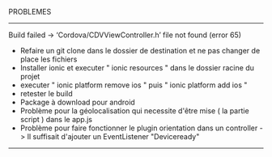 PROBLEMES

------------------------

Build failed -> ‘Cordova/CDVViewController.h’ file not found (error 65)
- Refaire un git clone dans le dossier de destination et ne pas changer de place les fichiers
- Installer ionic et executer " ionic resources " dans le dossier racine du projet
- executer " ionic platform remove ios " puis " ionic platform add ios "
- retester le build
- Package à download pour android
- Problème pour la géolocalisation qui necessite d'être mise ( la partie script ) dans le app.js
- Problème pour faire fonctionner le plugin orientation dans un controller -> Il suffisait d'ajouter un EventListener "Deviceready"


------------------------

